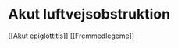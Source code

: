 # Akut luftvejsobstruktion
[[Akut epiglottitis]]
[[Fremmedlegeme]]

<!-- #anki/tag/med/gp #anki/deck/Medicine -->

<!-- {BearID:D0E46A99-AE1E-41A3-B569-9521F5CEAAAA-30450-00003ABEB96822B3} -->
